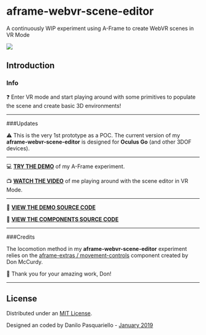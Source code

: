 # aframe-webvr-scene-editor
A continuously WIP experiment using A-Frame to create WebVR scenes in VR Mode

![](https://raw.githubusercontent.com/thedart76/aframe-webvr-scene-editor/master/aframe-webvr-scene-editor-img.png)

## Introduction

### Info

❓ Enter VR mode and start playing around with some primitives to populate the scene and create basic 3D environments!

------------

###Updates

⚠️ This is the very 1st prototype as a POC. The current version of my **aframe-webvr-scene-editor** is designed for **Oculus Go** (and other 3DOF devices).

------------

💻 [**TRY THE DEMO**](https://thewebvrlab.io/aframe-webvr-scene-editor.html "TRY THE DEMO") of my A-Frame experiment.

📺 [**WATCH THE VIDEO**](https://www.youtube.com/watch?v=4mG1gNVArd4/ "WATCH THE VIDEO") of me playing around with the scene editor in VR Mode.

------------

👀 **[VIEW THE DEMO SOURCE CODE](https://github.com/thedart76/aframe-webvr-scene-editor/blob/master/index.html "VIEW THE DEMO SOURCE CODE")**

👀 **[VIEW THE COMPONENTS SOURCE CODE](https://github.com/thedart76/aframe-webvr-scene-editor/blob/master/js/aframe-webvr-scene-editor-v1.js "VIEW THE COMPONENT SOURCE CODE")**

------------

###Credits

The locomotion method in my **aframe-webvr-scene-editor** experiment relies on the [aframe-extras / movement-controls](https://github.com/donmccurdy/aframe-extras/tree/master/src/controls "aframe-extras / movement-controls") component created by Don McCurdy.

🙏 Thank you for your amazing work, Don!

------------

## License

Distributed under an [MIT License](https://github.com/thedart76/aframe-webvr-scene-editor/blob/master/LICENSE "MIT License").

Designed an coded by Danilo Pasquariello - [January 2019](https://twitter.com/theDart76 "January 2019")
